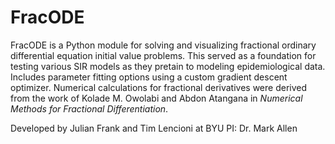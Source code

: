 # FracODE

FracODE is a Python module for solving and visualizing fractional ordinary differential equation initial value problems. This served as a foundation for testing various SIR models as they pretain to modeling epidemiological data. Includes parameter fitting options using a custom gradient descent optimizer. Numerical calculations for fractional derivatives were derived from the work of Kolade M. Owolabi and Abdon Atangana in _Numerical Methods for Fractional Differentiation_.

Developed by Julian Frank and Tim Lencioni at BYU
PI: Dr. Mark Allen
